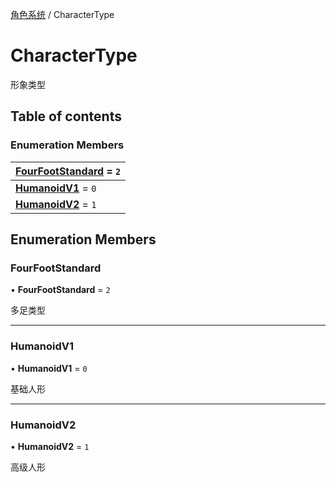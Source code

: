 [角色系统](../groups/角色系统.角色系统.md) / CharacterType

# CharacterType <Badge type="tip" text="Enumeration" /> <Score text="CharacterType" />

形象类型

## Table of contents

### Enumeration Members <Score text="Enumeration" /> 
| **[FourFootStandard](mw.CharacterType.md#fourfootstandard)** = ``2``  |
| :----- |
| **[HumanoidV1](mw.CharacterType.md#humanoidv1)** = ``0`` |
| **[HumanoidV2](mw.CharacterType.md#humanoidv2)** = ``1`` |

## Enumeration Members

### FourFootStandard <Score text="FourFootStandard" /> 

• **FourFootStandard** = ``2``

多足类型

___

### HumanoidV1 <Score text="HumanoidV" /> 

• **HumanoidV1** = ``0``

基础人形

___

### HumanoidV2 <Score text="HumanoidV" /> 

• **HumanoidV2** = ``1``

高级人形
